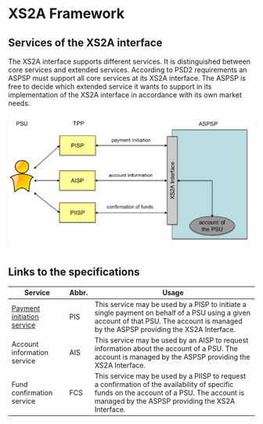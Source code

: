 # XS2A Framework
## Services of the XS2A interface
The XS2A interface supports different services. It is distinguished between core services and extended services. According to PSD2 requirements an ASPSP must support all core services at its XS2A interface. The ASPSP is free to decide which extended service it wants to support in its implementation of the XS2A interface in accordance with its own market needs.

![XS2A Interface](img/XS2A.png)

## Links to the specifications

Service | Abbr. | Usage |
------- | ---------------- | ----------------
| [Payment initiation service](PIS_01.Payment.md) |  PIS  | This service may be used by a PISP to initiate a single payment on behalf of a PSU using a given account of that PSU. The account is managed by the ASPSP providing the XS2A Interface.  |
| Account information service |  AIS  | This service may be used by an AISP to request information about the account of a PSU. The account is managed by the ASPSP providing the XS2A Interface.  |
|  Fund confirmation service |  FCS  | This service may be used by a PIISP to request a confirmation of the availability of specific funds on the account of a PSU. The account is managed by the ASPSP providing the XS2A Interface.  |












